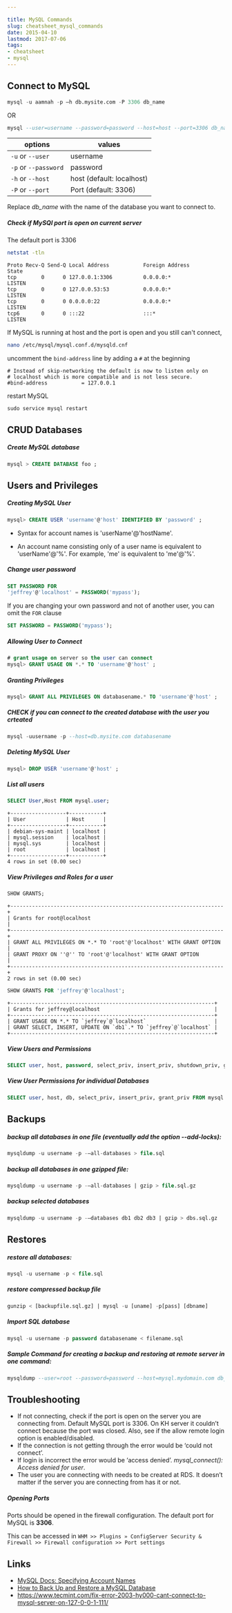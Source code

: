 ```yaml
---

title: MySQL Commands
slug: cheatsheet_mysql_commands
date: 2015-04-10
lastmod: 2017-07-06
tags: 
- cheatsheet
- mysql
---
```

 
Connect to MySQL
---

```sql
mysql -u aamnah -p —h db.mysite.com -P 3306 db_name  
```

OR

```sql
mysql --user=username --password=password --host=host --port=3306 db_name
```

| options              | values                    |
|----------------------|---------------------------|
| `-u` or `--user`     | username                  |
| `-p` or `--password` | password                  |
| `-h` or `--host`     | host (default: localhost) |
| `-P` or `--port`     | Port (default: 3306)      |

Replace _db_name_ with the name of the database you want to connect to.

##### Check if MySQl port is open on current server

The default port is 3306

```bash
netstat -tln
```

```Active Internet connections (only servers)
Proto Recv-Q Send-Q Local Address           Foreign Address         State
tcp        0      0 127.0.0.1:3306          0.0.0.0:*               LISTEN
tcp        0      0 127.0.0.53:53           0.0.0.0:*               LISTEN
tcp        0      0 0.0.0.0:22              0.0.0.0:*               LISTEN
tcp6       0      0 :::22                   :::*                    LISTEN
```

If MySQL is running at host and the port is open and you still can't connect, 

```bash
nano /etc/mysql/mysql.conf.d/mysqld.cnf
```

uncomment the `bind-address` line by adding a `#` at the beginning

```
# Instead of skip-networking the default is now to listen only on
# localhost which is more compatible and is not less secure.
#bind-address           = 127.0.0.1
```

restart MySQL

```
sudo service mysql restart
```


CRUD Databases
---

##### Create MySQL database

```sql
mysql > CREATE DATABASE foo ;
```


Users and Privileges
---

##### Creating MySQL User

```sql
mysql> CREATE USER 'username'@'host' IDENTIFIED BY 'password' ;
```

- Syntax for account names is 'userName'@'hostName'.

- An account name consisting only of a user name is equivalent to 'userName'@'%'. For example, 'me' is equivalent to 'me'@'%'.

##### Change user password

```sql
SET PASSWORD FOR
'jeffrey'@'localhost' = PASSWORD('mypass');
```

If you are changing your own password and not of another user, you can omit the `FOR` clause

```sql
SET PASSWORD = PASSWORD('mypass');
```

##### Allowing User to Connect
    
```sql
# grant usage on server so the user can connect  
mysql> GRANT USAGE ON *.* TO 'username'@'host' ;
```

##### Granting Privileges

```sql
mysql> GRANT ALL PRIVILEGES ON databasename.* TO 'username'@'host' ;
```

##### CHECK if you can connect to the created database with the user you crteated

```sql
mysql -uusername -p --host=db.mysite.com databasename 
```

##### Deleting MySQL User

```sql
mysql> DROP USER 'username'@'host' ;
```

##### List all users

```sql
SELECT User,Host FROM mysql.user;
```

```
+------------------+-----------+
| User             | Host      |
+------------------+-----------+
| debian-sys-maint | localhost |
| mysql.session    | localhost |
| mysql.sys        | localhost |
| root             | localhost |
+------------------+-----------+
4 rows in set (0.00 sec)
```

##### View Privileges and Roles for a user

```sql
SHOW GRANTS;
```

```
+---------------------------------------------------------------------+
| Grants for root@localhost                                           |
+---------------------------------------------------------------------+
| GRANT ALL PRIVILEGES ON *.* TO 'root'@'localhost' WITH GRANT OPTION |
| GRANT PROXY ON ''@'' TO 'root'@'localhost' WITH GRANT OPTION        |
+---------------------------------------------------------------------+
2 rows in set (0.00 sec)
```

```sql
SHOW GRANTS FOR 'jeffrey'@'localhost';
```

```
+------------------------------------------------------------------+
| Grants for jeffrey@localhost                                     |
+------------------------------------------------------------------+
| GRANT USAGE ON *.* TO `jeffrey`@`localhost`                      |
| GRANT SELECT, INSERT, UPDATE ON `db1`.* TO `jeffrey`@`localhost` |
+------------------------------------------------------------------+
```

##### View Users and Permissions

```sql
SELECT user, host, password, select_priv, insert_priv, shutdown_priv, grant_priv FROM mysql.user
```

##### View User Permissions for individual Databases

```sql
SELECT user, host, db, select_priv, insert_priv, grant_priv FROM mysql.db
```

Backups
---

##### backup all databases in one file (eventually add the option --add-locks):

```sql
mysqldump -u username -p -–all-databases > file.sql
```

##### backup all databases in one gzipped file:

```sql
mysqldump -u username -p -–all-databases | gzip > file.sql.gz
```

##### backup selected databases

```sql
mysqldump -u username -p -–databases db1 db2 db3 | gzip > dbs.sql.gz
```

Restores
---

##### restore all databases:

```sql
mysql -u username -p < file.sql 
```

##### restore compressed backup file

```sql
gunzip < [backupfile.sql.gz] | mysql -u [uname] -p[pass] [dbname]
```

##### Import SQL database

```sql
mysql -u username -p password databasename < filename.sql
```

##### Sample Command for creating a backup and restoring at remote server in one command: 

```sql
mysqldump --user=root --password=password --host=mysql.mydomain.com db_1 | mysql --host=db.mysite.com --user=username --password=password db_1
```



Troubleshooting
---

- If not connecting, check if the port is open on the server you are connecting from. Default MySQL port is 3306. On KH server it couldn’t connect because the port was closed. Also, see if the allow remote login option is enabled/disabled.
- If the connection is not getting through the error would be ‘could not connect’.
- If login is incorrect the error would be ‘access denied’. *mysql_connect(): Access denied for user*.
- The user you are connecting with needs to be created at RDS. It doesn’t matter if the server you are connecting from has it or not.


##### **Opening Ports**
Ports should be opened in the firewall configuration. The default port for MySQL is **3306**.

This can be accessed in `WHM >> Plugins » ConfigServer Security & Firewall >> Firewall configuration >> Port settings`

Links
---

- [MySQL Docs: Specifying Account Names](https://dev.mysql.com/doc/refman/5.1/en/account-names.html)
- [How to Back Up and Restore a MySQL Database](http://webcheatsheet.com/sql/mysql_backup_restore.php)
- https://www.tecmint.com/fix-error-2003-hy000-cant-connect-to-mysql-server-on-127-0-0-1-111/
